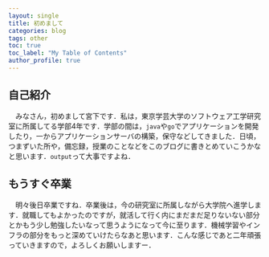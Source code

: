 ```yaml
---
layout: single
title: 初めまして
categories: blog
tags: other
toc: true
toc_label: "My Table of Contents"
author_profile: true
---
```



## 自己紹介
　みなさん，初めまして宮下です．私は，東京学芸大学のソフトウェア工学研究室に所属してる学部4年です．学部の間は，`java`や`go`でアプリケーションを開発したり，一からアプリケーションサーバの構築，保守などしてきました．日頃，つまずいた所や，備忘録，授業のことなどをこのブログに書きとめていこうかなと思います．`output`って大事ですよね．

## もうすぐ卒業
　明々後日卒業ですね．卒業後は，今の研究室に所属しながら大学院へ進学します．就職してもよかったのですが，就活して行く内にまだまだ足りないない部分とかもう少し勉強したいなって思うようになって今に至ります．機械学習やインフラの部分をもっと深めていけたらなあと思います．こんな感じであと二年頑張っていきますので，よろしくお願いしますー．
